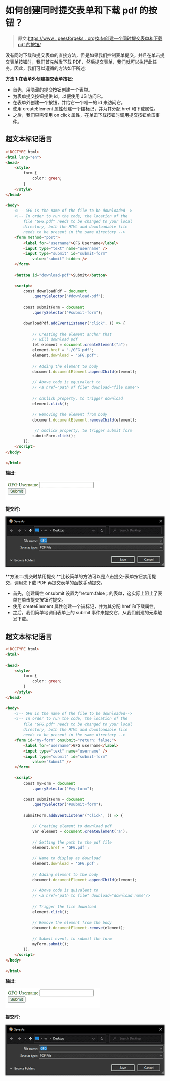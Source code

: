 # 如何创建同时提交表单和下载 pdf 的按钮？

> 原文:[https://www . geesforgeks . org/如何创建一个同时提交表单和下载 pdf 的按钮/](https://www.geeksforgeeks.org/how-to-create-a-button-that-submits-a-form-and-downloads-a-pdf-simultaneously/)

没有同时下载和提交表单的直接方法，但是如果我们控制表单提交，并且在单击提交表单按钮时，我们首先触发下载 PDF，然后提交表单，我们就可以执行此任务。因此，我们可以遵循的方法如下所述:

**方法 1:在表单外创建提交表单按钮:**

*   首先，用隐藏的提交按钮创建一个表单。
*   为表单提交按钮提供 id，以便使用 JS 访问它。
*   在表单外创建一个按钮，并给它一个唯一的 id 来访问它。
*   使用 createElement 属性创建一个锚标记，并为其分配 href 和下载属性。
*   之后，我们只需使用 on click 属性，在单击下载按钮时调用提交按钮单击事件。

## 超文本标记语言

```html
<!DOCTYPE html>
<html lang="en">
<head>
    <style>
        form {
            color: green;
        }
    </style>
</head>

<body>
    <!-- GFG is the name of the file to be downloaded-->
    <!-- In order to run the code, the location of the 
        file "GFG.pdf" needs to be changed to your local
        directory, both the HTML and downloadable file 
        needs to be present in the same directory -->
    <form method="post">
        <label for="username">GFG Username</label>
        <input type="text" name="username" />
        <input type="submit" id="submit-form" 
            value="submit" hidden />
    </form>

    <button id="download-pdf">Submit</button>

    <script>
        const downloadPdf = document
            .querySelector("#download-pdf");

        const submitForm = document
            .querySelector("#submit-form");

        downloadPdf.addEventListener("click", () => {

            // Creating the element anchor that
            // will download pdf
            let element = document.createElement("a");
            element.href = "./GFG.pdf";
            element.download = "GFG.pdf";

            // Adding the element to body
            document.documentElement.appendChild(element);

            // Above code is equivalent to
            // <a href="path of file" download="file name"> 

            // onClick property, to trigger download
            element.click();

            // Removing the element from body
            document.documentElement.removeChild(element);

             // onClick property, to trigger submit form
            submitForm.click();
        });
    </script>
</body>

</html>
```

**输出:**

![](img/51cbd11b9be95807fab1c456fd27aaef.png)

**提交时:**

![](img/20a6858c29f0a539fbaff64761f1bcf6.png)

**方法二:提交时禁用提交:**比较简单的方法可以是点击提交-表单按钮禁用提交，调用先下载 PDF 再提交表单的函数手动提交。

*   首先，创建属性 onsubmit 设置为“return:false；的表单，这实际上阻止了表单在单击提交按钮时提交。
*   使用 createElement 属性创建一个锚标记，并为其分配 href 和下载属性。
*   之后，我们简单地调用表单上的 submit 事件来提交它，从我们创建的元素触发下载。

## 超文本标记语言

```html
<!DOCTYPE html>
<html>

<head>
    <style>
        form {
            color: green;
        }
    </style>
</head>

<body>
    <!-- GFG is the name of the file to be downloaded-->
    <!-- In order to run the code, the location of the 
        file "GFG.pdf" needs to be changed to your local
        directory, both the HTML and downloadable file  
        needs to be present in the same directory -->
    <form id="my-form" onsubmit="return: false;">
        <label for="username">GFG username</label>
        <input type="text" name="username" />
        <input type="submit" id="submit-form" 
            value="Submit" />
    </form>

    <script>
        const myForm = document
            .querySelector("#my-form");

        const submitForm = document
            .querySelector("#submit-form");

        submitForm.addEventListener("click", () => {

            // Creating element to download pdf
            var element = document.createElement('a');

            // Setting the path to the pdf file
            element.href = 'GFG.pdf';

            // Name to display as download
            element.download = 'GFG.pdf';

            // Adding element to the body
            document.documentElement.appendChild(element);

            // Above code is quivalent to
            // <a href="path to file" download="download name"/>

            // Trigger the file download
            element.click();

            // Remove the element from the body
            document.documentElement.remove(element);

            // Submit event, to submit the form
            myForm.submit();
        });
    </script>
</body>

</html>
```

**输出:**

![](img/51cbd11b9be95807fab1c456fd27aaef.png)

**提交时:**

![](img/20a6858c29f0a539fbaff64761f1bcf6.png)